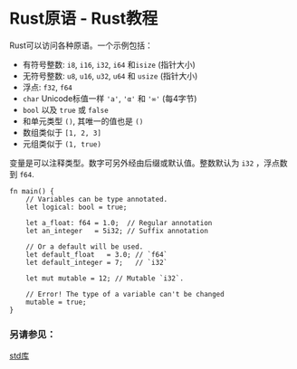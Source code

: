 # Rust原语 - Rust教程

Rust可以访问各种原语。一个示例包括：

*   有符号整数: `i8`, `i16`, `i32`, `i64` 和`isize` (指针大小)
*   无符号整数: `u8`, `u16`, `u32`, `u64` 和 `usize` (指针大小)
*   浮点: `f32`, `f64`
*   `char` Unicode标值一样 `'a'`, `'α'` 和 `'∞'` (每4字节)
*   `bool` 以及 `true` 或 `false`
*   和单元类型 `()`, 其唯一的值也是 `()`
*   数组类似于 `[1, 2, 3]`
*   元组类似于 `(1, true)`

变量是可以注释类型。数字可另外经由后缀或默认值。整数默认为 `i32` ，浮点数到 `f64`.

```
fn main() {
    // Variables can be type annotated.
    let logical: bool = true;

    let a_float: f64 = 1.0;  // Regular annotation
    let an_integer   = 5i32; // Suffix annotation

    // Or a default will be used.
    let default_float   = 3.0; // `f64`
    let default_integer = 7;   // `i32`

    let mut mutable = 12; // Mutable `i32`.

    // Error! The type of a variable can't be changed
    mutable = true;
}

```

### 另请参见：

[std库](http://doc.rust-lang.org/std/)

 